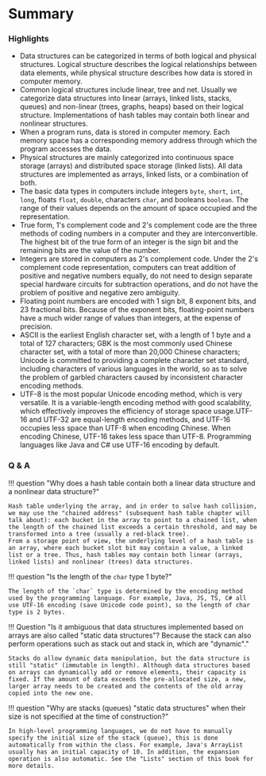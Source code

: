 # Summary

### Highlights

- Data structures can be categorized in terms of both logical and physical structures. Logical structure describes the logical relationships between data elements, while physical structure describes how data is stored in computer memory.
- Common logical structures include linear, tree and net. Usually we categorize data structures into linear (arrays, linked lists, stacks, queues) and non-linear (trees, graphs, heaps) based on their logical structure. Implementations of hash tables may contain both linear and nonlinear structures.
- When a program runs, data is stored in computer memory. Each memory space has a corresponding memory address through which the program accesses the data.
- Physical structures are mainly categorized into continuous space storage (arrays) and distributed space storage (linked lists). All data structures are implemented as arrays, linked lists, or a combination of both.
- The basic data types in computers include integers `byte`, `short`, `int`, `long`, floats `float`, `double`, characters `char`, and booleans `boolean`. The range of their values depends on the amount of space occupied and the representation.
- True form, 1's complement code and 2's complement code are the three methods of coding numbers in a computer and they are interconvertible. The highest bit of the true form of an integer is the sign bit and the remaining bits are the value of the number.
- Integers are stored in computers as 2's complement code. Under the 2's complement code representation, computers can treat addition of positive and negative numbers equally, do not need to design separate special hardware circuits for subtraction operations, and do not have the problem of positive and negative zero ambiguity.
- Floating point numbers are encoded with 1 sign bit, 8 exponent bits, and 23 fractional bits. Because of the exponent bits, floating-point numbers have a much wider range of values than integers, at the expense of precision.
- ASCII is the earliest English character set, with a length of 1 byte and a total of 127 characters; GBK is the most commonly used Chinese character set, with a total of more than 20,000 Chinese characters; Unicode is committed to providing a complete character set standard, including characters of various languages in the world, so as to solve the problem of garbled characters caused by inconsistent character encoding methods.
- UTF-8 is the most popular Unicode encoding method, which is very versatile. It is a variable-length encoding method with good scalability, which effectively improves the efficiency of storage space usage.UTF-16 and UTF-32 are equal-length encoding methods, and UTF-16 occupies less space than UTF-8 when encoding Chinese. When encoding Chinese, UTF-16 takes less space than UTF-8. Programming languages like Java and C# use UTF-16 encoding by default.

### Q & A

!!! question "Why does a hash table contain both a linear data structure and a nonlinear data structure?"

    Hash table underlying the array, and in order to solve hash collision, we may use the "chained address" (subsequent hash table chapter will talk about): each bucket in the array to point to a chained list, when the length of the chained list exceeds a certain threshold, and may be transformed into a tree (usually a red-black tree).
    From a storage point of view, the underlying level of a hash table is an array, where each bucket slot bit may contain a value, a linked list or a tree. Thus, hash tables may contain both linear (arrays, linked lists) and nonlinear (trees) data structures.

!!! question "Is the length of the `char` type 1 byte?"

    The length of the `char` type is determined by the encoding method used by the programming language. For example, Java, JS, TS, C# all use UTF-16 encoding (save Unicode code point), so the length of char type is 2 bytes.

!!! Question "Is it ambiguous that data structures implemented based on arrays are also called "static data structures"? Because the stack can also perform operations such as stack out and stack in, which are "dynamic"."

    Stacks do allow dynamic data manipulation, but the data structure is still "static" (immutable in length). Although data structures based on arrays can dynamically add or remove elements, their capacity is fixed. If the amount of data exceeds the pre-allocated size, a new, larger array needs to be created and the contents of the old array copied into the new one.

!!! question "Why are stacks (queues) "static data structures" when their size is not specified at the time of construction?"

    In high-level programming languages, we do not have to manually specify the initial size of the stack (queue), this is done automatically from within the class. For example, Java's ArrayList usually has an initial capacity of 10. In addition, the expansion operation is also automatic. See the "Lists" section of this book for more details.
